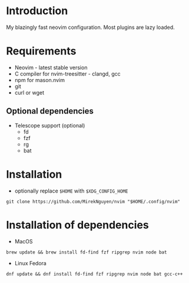 # Introduction
My blazingly fast neovim configuration. Most plugins are lazy loaded.

# Requirements

- Neovim - latest stable version
- C compiler for nvim-treesitter - clangd, gcc
- npm for mason.nvim
- git
- curl or wget

## Optional dependencies

- Telescope support (optional)
    - fd
    - fzf
    - rg
    - bat
# Installation

- optionally replace `$HOME` with `$XDG_CONFIG_HOME`
```
git clone https://github.com/MirekNguyen/nvim "$HOME/.config/nvim"
```

# Installation of dependencies

- MacOS
```
brew update && brew install fd-find fzf ripgrep nvim node bat
```
- Linux Fedora
```
dnf update && dnf install fd-find fzf ripgrep nvim node bat gcc-c++
```
